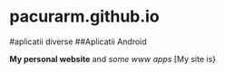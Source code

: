 # pacurarm.github.io
#aplicatii diverse
##Aplicatii Android

**My personal website** and _some www apps_
[My site is}
